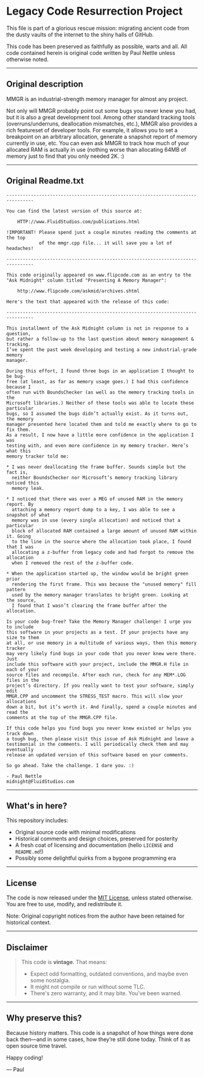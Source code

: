 # Legacy Code Resurrection Project

This file is part of a glorious rescue mission: migrating ancient code from the dusty vaults of the internet to the shiny halls of GitHub.

This code has been preserved as faithfully as possible, warts and all. All code contained herein is original code written by Paul Nettle unless otherwise noted.

---

## Original description

MMGR is an industrial-strength memory manager for almost any project.

Not only will MMGR probably point out some bugs you never knew you had, but it is also a great development tool. Among other standard tracking tools (overruns/underruns, deallocation mismatches, etc.), MMGR also provides a rich featureset of developer tools. For example, it allows you to set a breakpoint on an arbitrary allocation, generate a snapshot report of memory currently in use, etc. You can even ask MMGR to track how much of your allocated RAM is actually in use (nothing worse than allocating 64MB of memory just to find that you only needed 2K. :)

---

## Original Readme.txt

    --------------------------------------------------------------------------------

    You can find the latest version of this source at:

        HTTP://www.FluidStudios.com/publications.html

    !IMPORTANT! Please spend just a couple minutes reading the comments at the top
                of the mmgr.cpp file... it will save you a lot of headaches!

    --------------------------------------------------------------------------------

    This code originally appeared on www.flipcode.com as an entry to the
    "Ask Midnight" column titled "Presenting A Memory Manager":

        http://www.flipcode.com/askmid/archives.shtml

    Here's the text that appeared with the release of this code:

    --------------------------------------------------------------------------------

    This installment of the Ask Midnight column is not in response to a question,
    but rather a follow-up to the last question about memory management & tracking.
    I’ve spent the past week developing and testing a new industrial-grade memory
    manager.

    During this effort, I found three bugs in an application I thought to be bug-
    free (at least, as far as memory usage goes.) I had this confidence because I
    often run with BoundsChecker (as well as the memory tracking tools in the
    Microsoft libraries.) Neither of these tools was able to locate these particular
    bugs, so I assumed the bugs didn’t actually exist. As it turns out, the memory
    manager presented here located them and told me exactly where to go to fix them.
    As a result, I now have a little more confidence in the application I was
    testing with, and even more confidence in my memory tracker. Here’s what this
    memory tracker told me:

    * I was never deallocating the frame buffer. Sounds simple but the fact is,
      neither BoundsChecker nor Microsoft’s memory tracking library noticed this
      memory leak.

    * I noticed that there was over a MEG of unused RAM in the memory report. By
      attaching a memory report dump to a key, I was able to see a snapshot of what
      memory was in use (every single allocation) and noticed that a particular
      block of allocated RAM contained a large amount of unused RAM within it. Going
      to the line in the source where the allocation took place, I found that I was
      allocating a z-buffer from legacy code and had forgot to remove the allocation
      when I removed the rest of the z-buffer code.

    * When the application started up, the window would be bright green prior
      rendering the first frame. This was because the "unused memory" fill pattern
      used by the memory manager translates to bright green. Looking at the source,
      I found that I wasn’t clearing the frame buffer after the allocation.

    Is your code bug-free? Take the Memory Manager challenge! I urge you to include
    this software in your projects as a test. If your projects have any size to them
    at all, or use memory in a multitude of various ways, then this memory tracker
    may very likely find bugs in your code that you never knew were there. Just
    include this software with your project, include the MMGR.H file in each of your
    source files and recompile. After each run, check for any MEM*.LOG files in the
    project’s directory. If you really want to test your software, simply edit
    MMGR.CPP and uncomment the STRESS_TEST macro. This will slow your allocations
    down a bit, but it’s worth it. And finally, spend a couple minutes and read the
    comments at the top of the MMGR.CPP file.

    If this code helps you find bugs you never knew existed or helps you track down
    a tough bug, then please visit this issue of Ask Midnight and leave a
    testimonial in the comments. I will periodically check them and may eventually
    release an updated version of this software based on your comments.

    So go ahead. Take the challenge. I dare you. :) 

    - Paul Nettle
    midnight@FluidStudios.com

---

## What's in here?

This repository includes:

- Original source code with minimal modifications  
- Historical comments and design choices, preserved for posterity  
- A fresh coat of licensing and documentation (hello `LICENSE` and `README.md`!)  
- Possibly some delightful quirks from a bygone programming era

---

## License

The code is now released under the [MIT License](LICENSE), unless stated otherwise. You are free to use, modify, and redistribute it.

Note: Original copyright notices from the author have been retained for historical context.

---

## Disclaimer

> This code is **vintage**. That means:
> 
> - Expect odd formatting, outdated conventions, and maybe even some nostalgia.
> - It might not compile or run without some TLC.
> - There's zero warranty, and it may bite. You’ve been warned.

---

## Why preserve this?

Because history matters. This code is a snapshot of how things were done back then—and in some cases, how they’re still done today. Think of it as open source time travel.

Happy coding!

— Paul
